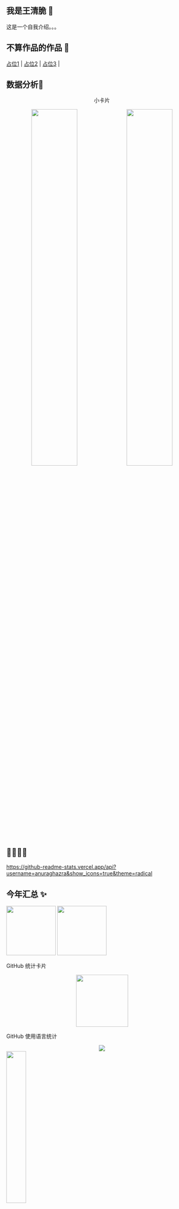 

## 我是王清脆 🦸
这是一个自我介绍。。。


## 不算作品的作品 🧙
<a href="#" target="_blank">占位1</a> |
<a href="#" target="_blank">占位2</a> |
<a href="#" target="_blank">占位3</a> |





## 数据分析👼
<div align="center" font-size=20px>小卡片</div>
<div display="flex"> 
<p align="center">
   <img width="49%" src="https://github-readme-stats.vercel.app/api?username=wangqingcui&show_icons=true&theme=tokyonight&locale=cn" />
  
   <img width="49%" src="https://github-readme-stats.vercel.app/api/top-langs/?username=wangqingcui&layout=compact&theme=tokyonight" /> 
</p>
</div>

## 👼🧚‍♂️🏸
https://github-readme-stats.vercel.app/api?username=anuraghazra&show_icons=true&theme=radical

## 今年汇总 ✨

<img align="" height="130px" src="https://github-readme-stats.vercel.app/api?username=wangqingcui&hide_title=true&hide_border=true&show_icons=true&include_all_commits=true&line_height=21&bg_color=0,EC6C6C,FFD479,FFFC79,73FA79&theme=graywhite&locale=cn" />
<img align="" height="130px" src="https://github-readme-stats.vercel.app/api/top-langs/?username=wangqingcui&hide_title=true&hide_border=true&layout=compact&bg_color=0,73FA79,73FDFF,D783FF&theme=graywhite&locale=cn" />




GitHub 统计卡片
<div align="center"> <img height="137px" src="https://github-readme-stats.vercel.app/api?username=wangqingcui&hide_title=true&hide_border=true&show_icons=trueline_height=21&text_color=000&icon_color=000&bg_color=0,ea6161,ffc64d,fffc4d,52fa5a&theme=graywhite" /> </div>

GitHub 使用语言统计
<div align="center"> <img src="https://github-readme-stats.vercel.app/api/top-langs/?username=wangqingcui&hide_title=true&hide_border=true&layout=compact&langs_count=6&text_color=000&icon_color=fff&bg_color=0,52fa5a,4dfcff,c64dff&theme=tokyonight" /> </div>


 <img width="32%" src="https://github-readme-streak-stats.herokuapp.com/?user=wangqingcui&theme=tokyonight" />

 [![Top Langs](https://github-readme-stats.vercel.app/api/top-langs/?username=anuraghazra&layout=compact)](https://github.com/anuraghazra/github-readme-stats)


